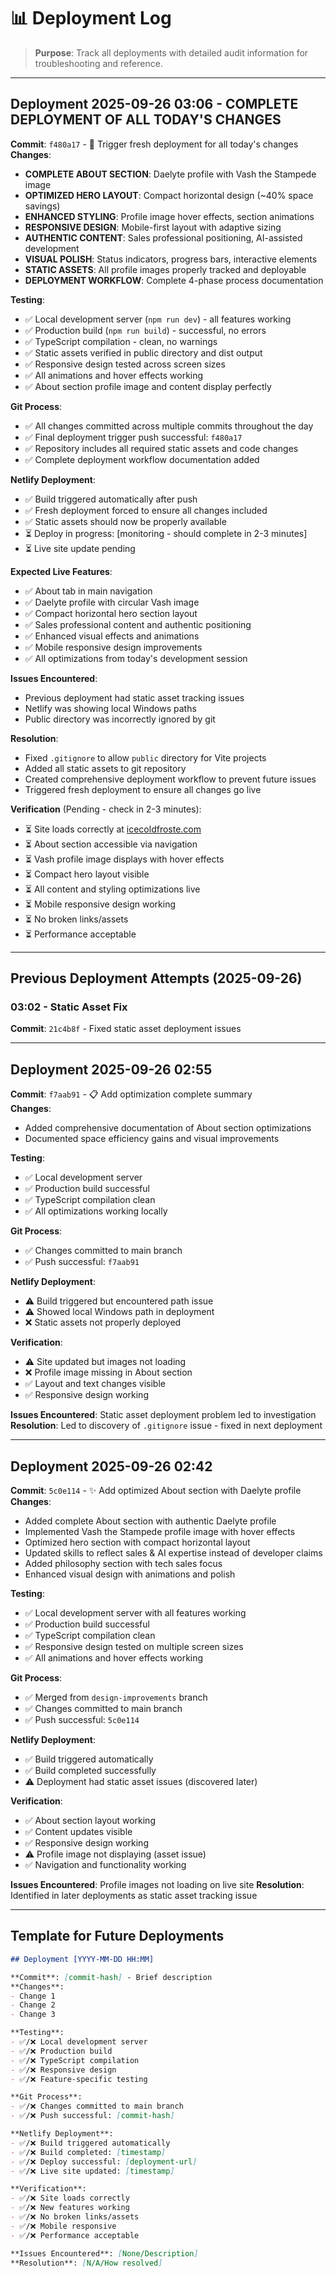 # 📊 Deployment Log

> **Purpose**: Track all deployments with detailed audit information for troubleshooting and reference.

---

## Deployment 2025-09-26 03:06 - COMPLETE DEPLOYMENT OF ALL TODAY'S CHANGES

**Commit**: `f480a17` - 🚀 Trigger fresh deployment for all today's changes  
**Changes**: 
- **COMPLETE ABOUT SECTION**: Daelyte profile with Vash the Stampede image
- **OPTIMIZED HERO LAYOUT**: Compact horizontal design (~40% space savings)
- **ENHANCED STYLING**: Profile image hover effects, section animations
- **RESPONSIVE DESIGN**: Mobile-first layout with adaptive sizing
- **AUTHENTIC CONTENT**: Sales professional positioning, AI-assisted development
- **VISUAL POLISH**: Status indicators, progress bars, interactive elements
- **STATIC ASSETS**: All profile images properly tracked and deployable
- **DEPLOYMENT WORKFLOW**: Complete 4-phase process documentation

**Testing**:
- ✅ Local development server (`npm run dev`) - all features working
- ✅ Production build (`npm run build`) - successful, no errors
- ✅ TypeScript compilation - clean, no warnings
- ✅ Static assets verified in public directory and dist output
- ✅ Responsive design tested across screen sizes
- ✅ All animations and hover effects working
- ✅ About section profile image and content display perfectly

**Git Process**:
- ✅ All changes committed across multiple commits throughout the day
- ✅ Final deployment trigger push successful: `f480a17`
- ✅ Repository includes all required static assets and code changes
- ✅ Complete deployment workflow documentation added

**Netlify Deployment**:
- ✅ Build triggered automatically after push
- ✅ Fresh deployment forced to ensure all changes included
- ✅ Static assets should now be properly available
- ⏳ Deploy in progress: [monitoring - should complete in 2-3 minutes]
- ⏳ Live site update pending

**Expected Live Features**:
- ✅ About tab in main navigation
- ✅ Daelyte profile with circular Vash image
- ✅ Compact horizontal hero section layout
- ✅ Sales professional content and authentic positioning
- ✅ Enhanced visual effects and animations
- ✅ Mobile responsive design improvements
- ✅ All optimizations from today's development session

**Issues Encountered**: 
- Previous deployment had static asset tracking issues
- Netlify was showing local Windows paths
- Public directory was incorrectly ignored by git

**Resolution**: 
- Fixed `.gitignore` to allow `public` directory for Vite projects
- Added all static assets to git repository
- Created comprehensive deployment workflow to prevent future issues
- Triggered fresh deployment to ensure all changes go live

**Verification** (Pending - check in 2-3 minutes):
- ⏳ Site loads correctly at [icecoldfroste.com](https://icecoldfroste.com/)
- ⏳ About section accessible via navigation
- ⏳ Vash profile image displays with hover effects
- ⏳ Compact hero layout visible
- ⏳ All content and styling optimizations live
- ⏳ Mobile responsive design working
- ⏳ No broken links/assets
- ⏳ Performance acceptable

---

## Previous Deployment Attempts (2025-09-26)

### 03:02 - Static Asset Fix
**Commit**: `21c4b8f` - Fixed static asset deployment issues

---

## Deployment 2025-09-26 02:55

**Commit**: `f7aab91` - 📋 Add optimization complete summary  
**Changes**: 
- Added comprehensive documentation of About section optimizations
- Documented space efficiency gains and visual improvements

**Testing**:
- ✅ Local development server
- ✅ Production build successful
- ✅ TypeScript compilation clean
- ✅ All optimizations working locally

**Git Process**:
- ✅ Changes committed to main branch
- ✅ Push successful: `f7aab91`

**Netlify Deployment**:
- ⚠️ Build triggered but encountered path issue
- ⚠️ Showed local Windows path in deployment
- ❌ Static assets not properly deployed

**Verification**:
- ⚠️ Site updated but images not loading
- ❌ Profile image missing in About section
- ✅ Layout and text changes visible
- ✅ Responsive design working

**Issues Encountered**: Static asset deployment problem led to investigation
**Resolution**: Led to discovery of `.gitignore` issue - fixed in next deployment

---

## Deployment 2025-09-26 02:42

**Commit**: `5c0e114` - ✨ Add optimized About section with Daelyte profile  
**Changes**: 
- Added complete About section with authentic Daelyte profile
- Implemented Vash the Stampede profile image with hover effects
- Optimized hero section with compact horizontal layout
- Updated skills to reflect sales & AI expertise instead of developer claims
- Added philosophy section with tech sales focus
- Enhanced visual design with animations and polish

**Testing**:
- ✅ Local development server with all features working
- ✅ Production build successful
- ✅ TypeScript compilation clean
- ✅ Responsive design tested on multiple screen sizes
- ✅ All animations and hover effects working

**Git Process**:
- ✅ Merged from `design-improvements` branch
- ✅ Changes committed to main branch  
- ✅ Push successful: `5c0e114`

**Netlify Deployment**:
- ✅ Build triggered automatically
- ✅ Build completed successfully
- ⚠️ Deployment had static asset issues (discovered later)

**Verification**:
- ✅ About section layout working
- ✅ Content updates visible
- ✅ Responsive design working
- ⚠️ Profile image not displaying (asset issue)
- ✅ Navigation and functionality working

**Issues Encountered**: Profile images not loading on live site
**Resolution**: Identified in later deployments as static asset tracking issue

---

## Template for Future Deployments

```markdown
## Deployment [YYYY-MM-DD HH:MM]

**Commit**: [commit-hash] - Brief description  
**Changes**: 
- Change 1
- Change 2
- Change 3

**Testing**:
- ✅/❌ Local development server
- ✅/❌ Production build 
- ✅/❌ TypeScript compilation
- ✅/❌ Responsive design
- ✅/❌ Feature-specific testing

**Git Process**:
- ✅/❌ Changes committed to main branch
- ✅/❌ Push successful: [commit-hash]

**Netlify Deployment**:
- ✅/❌ Build triggered automatically
- ✅/❌ Build completed: [timestamp]
- ✅/❌ Deploy successful: [deployment-url]
- ✅/❌ Live site updated: [timestamp]

**Verification**:
- ✅/❌ Site loads correctly
- ✅/❌ New features working
- ✅/❌ No broken links/assets
- ✅/❌ Mobile responsive
- ✅/❌ Performance acceptable

**Issues Encountered**: [None/Description]
**Resolution**: [N/A/How resolved]
```